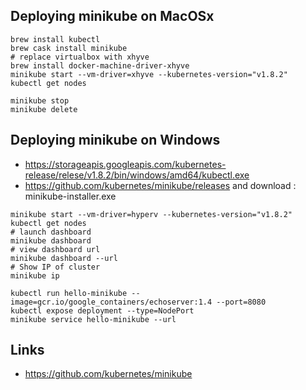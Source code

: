 ## Deploying minikube on MacOSx
```
brew install kubectl
brew cask install minikube
# replace virtualbox with xhyve
brew install docker-machine-driver-xhyve
minikube start --vm-driver=xhyve --kubernetes-version="v1.8.2"
kubectl get nodes
```

```
minikube stop
minikube delete
```

## Deploying minikube on Windows
* https://storageapis.googleapis.com/kubernetes-release/relese/v1.8.2/bin/windows/amd64/kubectl.exe
* https://github.com/kubernetes/minikube/releases and download : minikube-installer.exe

```
minikube start --vm-driver=hyperv --kubernetes-version="v1.8.2"
kubectl get nodes
# launch dashboard
minikube dashboard
# view dashboard url
minikube dashboard --url
# Show IP of cluster
minikube ip
```

```
kubectl run hello-minikube --image=gcr.io/google_containers/echoserver:1.4 --port=8080
kubectl expose deployment --type=NodePort
minikube service hello-minikube --url
```

## Links
* https://github.com/kubernetes/minikube
